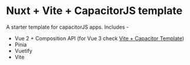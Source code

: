 # Nuxt + Vite + CapacitorJS template

A starter template for capacitorJS apps. Includes -

- Vue 2 + Composition API (for Vue 3 check [Vite + Capacitor Template](https://github.com/sumitkolhe/vite-capacitor-template))
- Pinia
- Vuetify
- Vite
